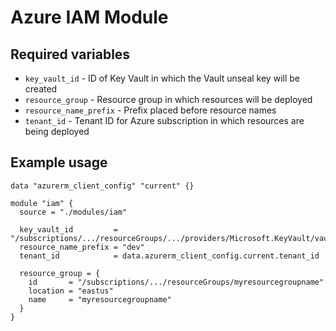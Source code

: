 # Azure IAM Module

## Required variables

* `key_vault_id` - ID of Key Vault in which the Vault unseal key will be created
* `resource_group` - Resource group in which resources will be deployed
* `resource_name_prefix` - Prefix placed before resource names
* `tenant_id` - Tenant ID for Azure subscription in which resources are being deployed

## Example usage

```hcl
data "azurerm_client_config" "current" {}

module "iam" {
  source = "./modules/iam"

  key_vault_id         = "/subscriptions/.../resourceGroups/.../providers/Microsoft.KeyVault/vaults/mykeyvaultname"
  resource_name_prefix = "dev"
  tenant_id            = data.azurerm_client_config.current.tenant_id

  resource_group = {
    id       = "/subscriptions/.../resourceGroups/myresourcegroupname"
    location = "eastus"
    name     = "myresourcegroupname"
  }
}
```
